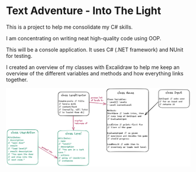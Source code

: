 # Text Adventure - Into The Light

This is a project to help me consolidate my C# skills.  

I am concentrating on writing neat high-quality code using OOP.

This will be a console application. It uses C# (.NET framework) and NUnit for testing.

I created an overview of my classes with Excalidraw to help me keep an overview of the different variables and methods and how everything links together.

![classes-overview](./classes-overview.png)
